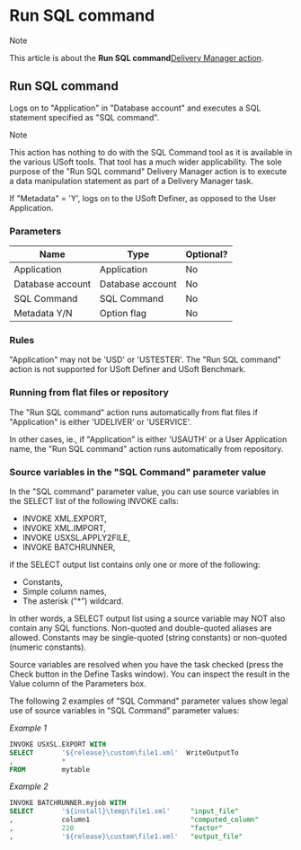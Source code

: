 # Run SQL command



> [!NOTE]
> This article is about the **Run SQL command**[Delivery Manager action](/docs/Continuous%20delivery/Delivery%20Manager%20actions%20by%20name).

## **Run SQL command**

Logs on to "Application" in "Database account" and executes a SQL statement specified as "SQL command".

> [!NOTE]
> This action has nothing to do with the SQL Command tool as it is available in the various USoft tools. That tool has a much wider applicability. The sole purpose of the "Run SQL command" Delivery Manager action is to execute a data manipulation statement as part of a Delivery Manager task.

If "Metadata" = 'Y', logs on to the USoft Definer, as opposed to the User Application.

### Parameters

|**Name**|**Type**|**Optional?**|
|--------|--------|--------|
|Application|Application|No      |
|Database account|Database account|No      |
|SQL Command|SQL Command|No      |
|Metadata Y/N|Option flag|No      |



### Rules

"Application" may not be 'USD' or 'USTESTER'. The "Run SQL command" action is not supported for USoft Definer and USoft Benchmark.

### Running from flat files or repository

The "Run SQL command" action runs automatically from flat files if "Application" is either 'UDELIVER' or 'USERVICE'.

In other cases, ie., if "Application" is either 'USAUTH' or a User Application name, the "Run SQL command" action runs automatically from repository.

### Source variables in the "SQL Command" parameter value

In the "SQL command" parameter value, you can use source variables in the SELECT list of the following INVOKE calls:

- INVOKE XML.EXPORT,
- INVOKE XML.IMPORT,
- INVOKE USXSL.APPLY2FILE,
- INVOKE BATCHRUNNER,

if the SELECT output list contains only one or more of the following:

- Constants,
- Simple column names,
- The asterisk ("*”) wildcard.

In other words, a SELECT output list using a source variable may NOT also contain any SQL functions. Non-quoted and double-quoted aliases are allowed. Constants may be single-quoted (string constants) or non-quoted (numeric constants).

Source variables are resolved when you have the task checked (press the Check button in the Define Tasks window). You can inspect the result in the Value column of the Parameters box.

The following 2 examples of "SQL Command" parameter values show legal use of source variables in "SQL Command" parameter values:

*Example 1*

```sql
INVOKE USXSL.EXPORT WITH
SELECT       '${release}\custom\file1.xml'  WriteOutputTo
,            *
FROM         mytable
```

*Example 2*

```sql
INVOKE BATCHRUNNER.myjob WITH
SELECT       '${install}\temp\file1.xml'     "input_file"
,            column1                         "computed_column"
,            220                             "factor"
,            '${release}\custom\file1.xml'   "output_file"
```

 